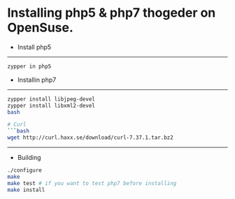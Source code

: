 # Installing php5 & php7 thogeder on OpenSuse.
- Install php5
--------------------------------------------------
```bash
zypper in php5
```
- Installin php7
--------------------------------------------------
```bash
zypper install libjpeg-devel
zypper install libxml2-devel
bash

# Curl
```bash
wget http://curl.haxx.se/download/curl-7.37.1.tar.bz2
```
-----------------------------------------------------

- Building
```bash
./configure
make
make test # if you want to test php7 before installing 
make install
```



